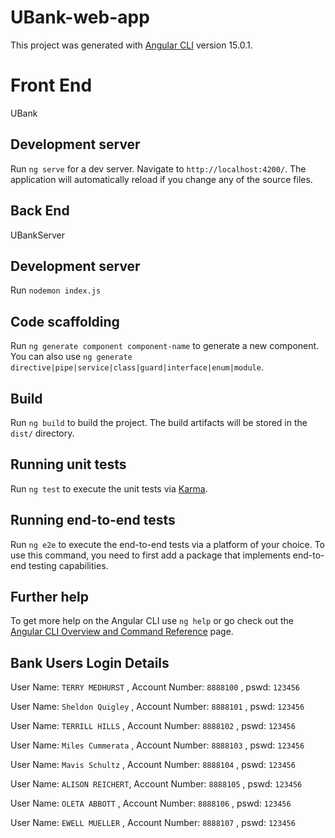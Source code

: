 # UBank-web-app

This project was generated with [Angular CLI](https://github.com/angular/angular-cli) version 15.0.1.
# Front End 
UBank

## Development server

Run `ng serve` for a dev server. Navigate to `http://localhost:4200/`. The application will automatically reload if you change any of the source files.

## Back End
UBankServer

## Development server
Run `nodemon index.js`

## Code scaffolding

Run `ng generate component component-name` to generate a new component. You can also use `ng generate directive|pipe|service|class|guard|interface|enum|module`.

## Build

Run `ng build` to build the project. The build artifacts will be stored in the `dist/` directory.

## Running unit tests

Run `ng test` to execute the unit tests via [Karma](https://karma-runner.github.io).

## Running end-to-end tests

Run `ng e2e` to execute the end-to-end tests via a platform of your choice. To use this command, you need to first add a package that implements end-to-end testing capabilities.

## Further help

To get more help on the Angular CLI use `ng help` or go check out the [Angular CLI Overview and Command Reference](https://angular.io/cli) page.

## Bank Users Login Details
User Name: `TERRY MEDHURST` , Account Number: `8888100`  , pswd: `123456` 

User Name: `Sheldon Quigley` , Account Number: `8888101`  , pswd: `123456` 

User Name: `TERRILL HILLS` , Account Number: `8888102`  , pswd: `123456` 

User Name: `Miles Cummerata` , Account Number: `8888103`  , pswd: `123456` 

User Name: `Mavis Schultz` , Account Number: `8888104`  , pswd: `123456` 

User Name: `ALISON REICHERT`, Account Number: `8888105`  , pswd: `123456` 

User Name: `OLETA ABBOTT` , Account Number: `8888106`  , pswd: `123456` 

User Name: `EWELL MUELLER` , Account Number: `8888107`  , pswd: `123456` 
